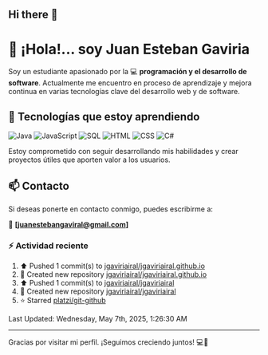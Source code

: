 ## Hi there 👋

# 👋 ¡Hola!... soy Juan Esteban Gaviria 

Soy un estudiante apasionado por la 
:computer: **programación y el desarrollo de software**. 
Actualmente me encuentro en proceso de aprendizaje y mejora continua en varias tecnologías clave del desarrollo web y de software.

## 🚀 Tecnologías que estoy aprendiendo

<p align="left">
  <img src="https://img.shields.io/badge/Java-007396?style=for-the-badge&logo=java&logoColor=white" alt="Java" />
  <img src="https://img.shields.io/badge/JavaScript-F7DF1E?style=for-the-badge&logo=javascript&logoColor=black" alt="JavaScript" />
  <img src="https://img.shields.io/badge/SQL-4479A1?style=for-the-badge&logo=postgresql&logoColor=white" alt="SQL" />
  <img src="https://img.shields.io/badge/HTML5-E34F26?style=for-the-badge&logo=html5&logoColor=white" alt="HTML" />
  <img src="https://img.shields.io/badge/CSS3-1572B6?style=for-the-badge&logo=css3&logoColor=white" alt="CSS" />
  <img src="https://img.shields.io/badge/C%23-239120?style=for-the-badge&logo=c-sharp&logoColor=white" alt="C#" />
</p>

Estoy comprometido con seguir desarrollando mis habilidades y crear proyectos útiles que aporten valor a los usuarios.

## 📫 Contacto

Si deseas ponerte en contacto conmigo, puedes escribirme a:

📧 **[juanestebangaviral@gmail.com]**


### :zap: Actividad reciente
<!--RECENT_ACTIVITY:start-->
1. ⬆️ Pushed 1 commit(s) to [jgaviriairal/jgaviriairal.github.io](https://github.com/jgaviriairal/jgaviriairal.github.io)<br>
2. 📔 Created new repository [jgaviriairal/jgaviriairal.github.io](https://github.com/jgaviriairal/jgaviriairal.github.io)<br>
3. ⬆️ Pushed 1 commit(s) to [jgaviriairal/jgaviriairal](https://github.com/jgaviriairal/jgaviriairal)<br>
4. 📔 Created new repository [jgaviriairal/jgaviriairal](https://github.com/jgaviriairal/jgaviriairal)<br>
5. ⭐ Starred [platzi/git-github](https://github.com/platzi/git-github)<br>
<!--RECENT_ACTIVITY:end-->

<!--RECENT_ACTIVITY:last_update-->
Last Updated: Wednesday, May 7th, 2025, 1:26:30 AM
<!--RECENT_ACTIVITY:last_update_end-->

---

Gracias por visitar mi perfil. ¡Seguimos creciendo juntos! 💻🌱
